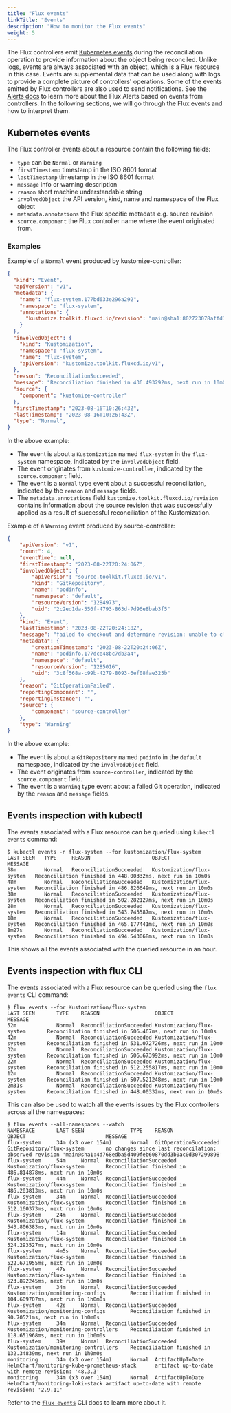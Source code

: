 ```yaml
---
title: "Flux events"
linkTitle: "Events"
description: "How to monitor the Flux events"
weight: 5
---
```


The Flux controllers emit [Kubernetes events][kubernetes-events] during the
reconciliation operation to provide information about the object being
reconciled. Unlike logs, events are always associated with an object, which is a
Flux resource in this case. Events are supplemental data that can be used along
with logs to provide a complete picture of controllers' operations. Some of
the events emitted by Flux controllers are also used to send notifications.
See the [Alerts docs](/flux/monitoring/alerts/) to learn more about the Flux
Alerts based on events from controllers. In the following sections, we will go
through the Flux events and how to interpret them.

## Kubernetes events

The Flux controller events about a resource contain the following fields:

- `type` can be `Normal` or `Warning`
- `firstTimestamp` timestamp in the ISO 8601 format
- `lastTimestamp` timestamp in the ISO 8601 format
- `message` info or warning description
- `reason` short machine understandable string
- `involvedObject` the API version, kind, name and namespace of the Flux object
- `metadata.annotations` the Flux specific metadata e.g. source revision
- `source.component` the Flux controller name where the event originated from.

### Examples

Example of a `Normal` event produced by kustomize-controller:

```json
{
  "kind": "Event",
  "apiVersion": "v1",
  "metadata": {
    "name": "flux-system.177bd633e296a292",
    "namespace": "flux-system",
    "annotations": {
      "kustomize.toolkit.fluxcd.io/revision": "main@sha1:802723078affd3eb2a3898630261ab3ca5d6dd40"
    }
  },
  "involvedObject": {
    "kind": "Kustomization",
    "namespace": "flux-system",
    "name": "flux-system",
    "apiVersion": "kustomize.toolkit.fluxcd.io/v1",
  },
  "reason": "ReconciliationSucceeded",
  "message": "Reconciliation finished in 436.493292ms, next run in 10m0s",
  "source": {
    "component": "kustomize-controller"
  },
  "firstTimestamp": "2023-08-16T10:26:43Z",
  "lastTimestamp": "2023-08-16T10:26:43Z",
  "type": "Normal",
}
```

In the above example:
- The event is about a `Kustomization` named `flux-system` in the `flux-system`
  namespace, indicated by the `involvedObject` field.
- The event originates from `kustomize-controller`, indicated by the
  `source.component` field.
- The event is a `Normal` type event about a successful reconciliation,
  indicated by the `reason` and `message` fields.
- The `metadata.annotations` field `kustomize.toolkit.fluxcd.io/revision`
  contains information about the source revision that was successfully applied
  as a result of successful reconciliation of the Kustomization.

Example of a `Warning` event produced by source-controller:

```json
{
    "apiVersion": "v1",
    "count": 4,
    "eventTime": null,
    "firstTimestamp": "2023-08-22T20:24:06Z",
    "involvedObject": {
        "apiVersion": "source.toolkit.fluxcd.io/v1",
        "kind": "GitRepository",
        "name": "podinfo",
        "namespace": "default",
        "resourceVersion": "1284973",
        "uid": "2c2ed1da-556f-4793-863d-7d96e8bab3f5"
    },
    "kind": "Event",
    "lastTimestamp": "2023-08-22T20:24:18Z",
    "message": "failed to checkout and determine revision: unable to clone 'https://github.com/stefanprodan/podinfo': couldn't find remote ref \"refs/tags/v1.8.9\"",
    "metadata": {
        "creationTimestamp": "2023-08-22T20:24:06Z",
        "name": "podinfo.177dce48bc7db3a4",
        "namespace": "default",
        "resourceVersion": "1285016",
        "uid": "3c8f568a-c99b-4279-8093-6ef08fae325b"
    },
    "reason": "GitOperationFailed",
    "reportingComponent": "",
    "reportingInstance": "",
    "source": {
        "component": "source-controller"
    },
    "type": "Warning"
}
```

In the above example:
- The event is about a `GitRepository` named `podinfo` in the `default`
  namespace, indicated by the `involvedObject` field.
- The event originates from `source-controller`, indicated by the
  `source.component` field.
- The event is a `Warning` type event about a failed Git operation, indicated by
  the `reason` and `message` fields.

## Events inspection with kubectl

The events associated with a Flux resource can be queried using `kubectl events`
command:

```console
$ kubectl events -n flux-system --for kustomization/flux-system
LAST SEEN   TYPE     REASON                    OBJECT                      MESSAGE
58m         Normal   ReconciliationSucceeded   Kustomization/flux-system   Reconciliation finished in 448.00332ms, next run in 10m0s
48m         Normal   ReconciliationSucceeded   Kustomization/flux-system   Reconciliation finished in 486.826649ms, next run in 10m0s
38m         Normal   ReconciliationSucceeded   Kustomization/flux-system   Reconciliation finished in 502.282127ms, next run in 10m0s
28m         Normal   ReconciliationSucceeded   Kustomization/flux-system   Reconciliation finished in 543.745587ms, next run in 10m0s
18m         Normal   ReconciliationSucceeded   Kustomization/flux-system   Reconciliation finished in 465.177441ms, next run in 10m0s
8m27s       Normal   ReconciliationSucceeded   Kustomization/flux-system   Reconciliation finished in 494.543068ms, next run in 10m0s
```

This shows all the events associated with the queried resource in an hour.

## Events inspection with flux CLI

The events associated with a Flux resource can be queried using the `flux
events` CLI command:

```console
$ flux events --for Kustomization/flux-system
LAST SEEN       TYPE    REASON                  OBJECT                          MESSAGE
52m             Normal  ReconciliationSucceeded Kustomization/flux-system       Reconciliation finished in 506.467ms, next run in 10m0s
42m             Normal  ReconciliationSucceeded Kustomization/flux-system       Reconciliation finished in 531.072726ms, next run in 10m0
32m             Normal  ReconciliationSucceeded Kustomization/flux-system       Reconciliation finished in 506.673992ms, next run in 10m0
22m             Normal  ReconciliationSucceeded Kustomization/flux-system       Reconciliation finished in 512.255817ms, next run in 10m0
12m             Normal  ReconciliationSucceeded Kustomization/flux-system       Reconciliation finished in 507.521248ms, next run in 10m0
2m31s           Normal  ReconciliationSucceeded Kustomization/flux-system       Reconciliation finished in 448.00332ms, next run in 10m0s
```

This can also be used to watch all the events issues by the Flux controllers
across all the namespaces:

```console
$ flux events --all-namespaces --watch
NAMESPACE       LAST SEEN               TYPE    REASON                  OBJECT                          MESSAGE
flux-system     34m (x3 over 154m)      Normal  GitOperationSucceeded   GitRepository/flux-system       no changes since last reconcilation: observed revision 'main@sha1:4d768edba5d409feb60870dd3b0ac0d307299898'
flux-system     54m     Normal  ReconciliationSucceeded Kustomization/flux-system       Reconciliation finished in 486.814878ms, next run in 10m0s
flux-system     44m     Normal  ReconciliationSucceeded Kustomization/flux-system       Reconciliation finished in 486.203813ms, next run in 10m0s
flux-system     34m     Normal  ReconciliationSucceeded Kustomization/flux-system       Reconciliation finished in 512.160373ms, next run in 10m0s
flux-system     24m     Normal  ReconciliationSucceeded Kustomization/flux-system       Reconciliation finished in 543.806383ms, next run in 10m0s
flux-system     14m     Normal  ReconciliationSucceeded Kustomization/flux-system       Reconciliation finished in 524.293527ms, next run in 10m0s
flux-system     4m5s    Normal  ReconciliationSucceeded Kustomization/flux-system       Reconciliation finished in 522.671955ms, next run in 10m0s
flux-system     47s     Normal  ReconciliationSucceeded Kustomization/flux-system       Reconciliation finished in 523.892245ms, next run in 10m0s
flux-system     34m     Normal  ReconciliationSucceeded Kustomization/monitoring-configs        Reconciliation finished in 104.609707ms, next run in 1h0m0s
flux-system     42s     Normal  ReconciliationSucceeded Kustomization/monitoring-configs        Reconciliation finished in 90.70521ms, next run in 1h0m0s
flux-system     34m     Normal  ReconciliationSucceeded Kustomization/monitoring-controllers    Reconciliation finished in 118.651968ms, next run in 1h0m0s
flux-system     39s     Normal  ReconciliationSucceeded Kustomization/monitoring-controllers    Reconciliation finished in 132.34839ms, next run in 1h0m0s
monitoring      34m (x3 over 154m)      Normal  ArtifactUpToDate        HelmChart/monitoring-kube-prometheus-stack      artifact up-to-date with remote revision: '48.3.3'
monitoring      34m (x3 over 154m)      Normal  ArtifactUpToDate        HelmChart/monitoring-loki-stack artifact up-to-date with remote revision: '2.9.11'
```

Refer to the [`flux events`](/flux/cmd/flux_events/) CLI docs to learn more
about it.


[kubernetes-events]: https://kubernetes.io/docs/reference/kubernetes-api/cluster-resources/event-v1/
